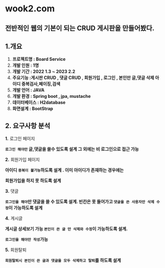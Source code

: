# wook2.com

## **전반적인 웹의 기본이 되는 CRUD 게시판을 만들어봤다.**

## 1.개요

1. **프로젝트명 : Board Service**
2. **개발 인원 : 1명**
3. **개발 기간 :  2022 1.3 ~ 2023 2.2**
4. **주요기능 :게시판 CRUD , 댓글 CRUD , 회원가입 , 로그인 , 본인만 글,댓글 삭제 아이디 중복검사,페이징,검색**
5. **개발 언어 : JAVA** 
6. **개발 환경 : Spring boot , jpa, mustache**
7. **데이터베이스 : H2database**
8. **화면설계 : BootStrap**

## 2. 요구사항 분석

 **1.** 로그인 페이지

**`로그인 해야만` 글,댓글을 쓸수 있도록 설계 그 외에는 비 로그인으로 접근 가능**

**2.** 회원가입 페이지

**아이디 `중복이 불가능`하도록 설계 . 이미 아이디가 존재하는 경우에는** 

**회원가입을 하지 못 하도록 설계**

**3.** 댓글

**`로그인을 해야`만 댓글을 쓸 수 있도록 설계. 빈칸은 못 들어가고 `댓글을 쓴 사용자만 삭제 수정`이 가능하도록 설계**

**4.** 게시글

**게시글 상세보기 가능 `본인이 쓴 글 만 삭제와 수정`이 가능하도록 설계.**

**`로그인을 해야만 작성`가능**

**5.** 회원탈퇴

**`회원탈퇴시 본인이 쓴 글과 댓글을 모두 삭제하고 탈퇴`를 하도록 설계**
